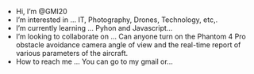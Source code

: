 - Hi, I’m @GMI20
- I’m interested in ... IT, Photography, Drones, Technology, etc,.
- I’m currently learning ... Pyhon and Javascript...
- I’m looking to collaborate on ... Can anyone turn on the Phantom 4 Pro obstacle avoidance camera angle of view and the real-time report of various parameters of the aircraft.
- How to reach me ... You can go to my gmail or...

<!---
GMI20/GMI20 is a ✨ special ✨ repository because its `README.md` (this file) appears on your GitHub profile.
You can click the Preview link to take a look at your changes.
--->
